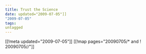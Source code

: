 ```yaml
---
title: Trust the Science
date: updated="2009-07-05"]]
"2009-07-05"
tags:
untagged
---
```

[[!meta updated="2009-07-05"]]
[[!map pages="20090705/* and ! 20090705/*/*"]]
